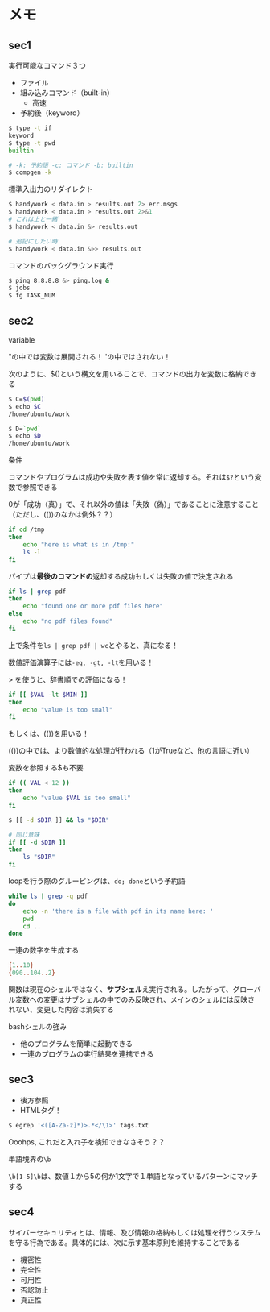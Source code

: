 # メモ

## sec1
実行可能なコマンド３つ

- ファイル
- 組み込みコマンド（built-in）
  - 高速
- 予約後（keyword）

```sh
$ type -t if
keyword
$ type -t pwd
builtin

# -k: 予約語 -c: コマンド -b: builtin
$ compgen -k
```

標準入出力のリダイレクト

```sh
$ handywork < data.in > results.out 2> err.msgs
$ handywork < data.in > results.out 2>&1
# これは上と一緒
$ handywork < data.in &> results.out

# 追記にしたい時
$ handywork < data.in &>> results.out
```

コマンドのバックグラウンド実行
```sh
$ ping 8.8.8.8 &> ping.log &
$ jobs
$ fg TASK_NUM
```


## sec2
variable 

"の中では変数は展開される！
'の中ではされない！

次のように、$()という構文を用いることで、コマンドの出力を変数に格納できる

```sh
$ C=$(pwd)
$ echo $C
/home/ubuntu/work

$ D=`pwd`
$ echo $D
/home/ubuntu/work
```

条件

コマンドやプログラムは成功や失敗を表す値を常に返却する。それは`$?`という変数で参照できる

0が「成功（真）」で、それ以外の値は「失敗（偽）」であることに注意すること（ただし、(())のなかは例外？？）

```sh
if cd /tmp
then
    echo "here is what is in /tmp:"
    ls -l
fi
```

パイプは**最後のコマンドの**返却する成功もしくは失敗の値で決定される

```sh
if ls | grep pdf
then
    echo "found one or more pdf files here"
else
    echo "no pdf files found"
fi
```

上で条件を`ls | grep pdf | wc`とやると、真になる！

数値評価演算子には`-eq, -gt, -lt`を用いる！

\> を使うと、辞書順での評価になる！

```sh
if [[ $VAL -lt $MIN ]]
then
    echo "value is too small"
fi
```

もしくは、(())を用いる！

(())の中では、より数値的な処理が行われる（1がTrueなど、他の言語に近い）

変数を参照する$も不要

```sh
if (( VAL < 12 ))
then
    echo "value $VAL is too small"
fi
```

```sh
$ [[ -d $DIR ]] && ls "$DIR"

# 同じ意味
if [[ -d $DIR ]]
then
    ls "$DIR"
fi
```

loopを行う際のグルーピングは、`do; done`という予約語

```sh
while ls | grep -q pdf
do
    echo -n 'there is a file with pdf in its name here: '
    pwd
    cd ..
done
```

一連の数字を生成する
```sh
{1..10}
{090..104..2}
```

関数は現在のシェルではなく、**サブシェル**え実行される。したがって、グローバル変数への変更はサブシェルの中でのみ反映され、メインのシェルには反映されない、変更した内容は消失する


bashシェルの強み

- 他のプログラムを簡単に起動できる
- 一連のプログラムの実行結果を連携できる


## sec3

- 後方参照
- HTMLタグ！

```sh
$ egrep '<([A-Za-z]*)>.*</\1>' tags.txt
```

Ooohps, これだと入れ子を検知できなさそう？？

単語境界の`\b`

`\b[1-5]\b`は、数値１から5の何か1文字で１単語となっているパターンにマッチする


## sec4
サイバーセキュリティとは、情報、及び情報の格納もしくは処理を行うシステムを守る行為である。具体的には、次に示す基本原則を維持することである

- 機密性
- 完全性
- 可用性
- 否認防止
- 真正性



